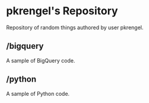 # pkrengel's Repository
Repository of random things authored by user pkrengel.

## /bigquery
A sample of BigQuery code.

## /python
A sample of Python code.
